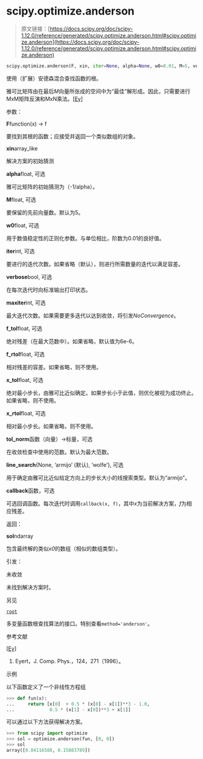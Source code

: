 # scipy.optimize.anderson

> 原文链接：[https://docs.scipy.org/doc/scipy-1.12.0/reference/generated/scipy.optimize.anderson.html#scipy.optimize.anderson](https://docs.scipy.org/doc/scipy-1.12.0/reference/generated/scipy.optimize.anderson.html#scipy.optimize.anderson)

```py
scipy.optimize.anderson(F, xin, iter=None, alpha=None, w0=0.01, M=5, verbose=False, maxiter=None, f_tol=None, f_rtol=None, x_tol=None, x_rtol=None, tol_norm=None, line_search='armijo', callback=None, **kw)
```

使用（扩展）安德森混合查找函数的根。

雅可比矩阵由在最后*M*向量所张成的空间中为“最佳”解形成。因此，只需要进行MxM矩阵反演和MxN乘法。[[Ey]](#r00c808e12704-ey)

参数：

**F**function(x) -> f

要找到其根的函数；应接受并返回一个类似数组的对象。

**xin**array_like

解决方案的初始猜测

**alpha**float, 可选

雅可比矩阵的初始猜测为（-1/alpha）。

**M**float, 可选

要保留的先前向量数。默认为5。

**w0**float, 可选

用于数值稳定性的正则化参数。与单位相比，阶数为0.01的良好值。

**iter**int, 可选

要进行的迭代次数。如果省略（默认），则进行所需数量的迭代以满足容差。

**verbose**bool, 可选

在每次迭代时向标准输出打印状态。

**maxiter**int, 可选

最大迭代次数。如果需要更多迭代以达到收敛，将引发*NoConvergence*。

**f_tol**float, 可选

绝对残差（在最大范数中）。如果省略，默认值为6e-6。

**f_rtol**float, 可选

相对残差的容差。如果省略，则不使用。

**x_tol**float, 可选

绝对最小步长，由雅可比近似确定。如果步长小于此值，则优化被视为成功终止。如果省略，则不使用。

**x_rtol**float, 可选

相对最小步长。如果省略，则不使用。

**tol_norm**函数（向量）->标量，可选

在收敛检查中使用的范数。默认为最大范数。

**line_search**{None, ‘armijo’ (默认), ‘wolfe’}, 可选

用于确定由雅可比近似给定方向上的步长大小的线搜索类型。默认为“armijo”。

**callback**函数，可选

可选回调函数。每次迭代时调用`callback(x, f)`，其中*x*为当前解决方案，*f*为相应残差。

返回：

**sol**ndarray

包含最终解的类似*x0*的数组（相似的数组类型）。

引发：

未收敛

未找到解决方案时。

另见

[`root`](scipy.optimize.root.html#scipy.optimize.root "scipy.optimize.root")

多变量函数根查找算法的接口。特别查看`method='anderson'`。

参考文献

[[Ey](#id1)]

1.  Eyert，J. Comp. Phys.，124，271（1996）。

示例

以下函数定义了一个非线性方程组

```py
>>> def fun(x):
...     return [x[0]  + 0.5 * (x[0] - x[1])**3 - 1.0,
...             0.5 * (x[1] - x[0])**3 + x[1]] 
```

可以通过以下方法获得解决方案。

```py
>>> from scipy import optimize
>>> sol = optimize.anderson(fun, [0, 0])
>>> sol
array([0.84116588, 0.15883789]) 
```
